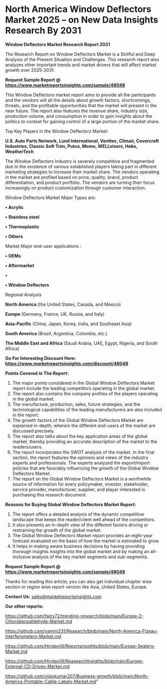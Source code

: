 # North America Window Deflectors Market 2025 – on New Data Insights Research By 2031

<strong>Window Deflectors Market Research Report 2031</strong>

The Research Report on Window Deflectors Market is a Skillful and Deep Analysis of the Present Situation and Challenges. This research report also analyzes other important trends and market drivers that will affect market growth over 2025-2031.

<strong>Request Sample Report @ <a href=https://www.marketreportsinsights.com/sample/48048>https://www.marketreportsinsights.com/sample/48048</a></strong>

This Window Deflectors market report aims to provide all the participants and the vendors will all the details about growth factors, shortcomings, threats, and the profitable opportunities that the market will present in the near future. The report also features the revenue share, industry size, production volume, and consumption in order to gain insights about the politics to contest for gaining control of a large portion of the market share.

Top Key Players in the Window Deflectors Market:

<strong>U.S. Auto Parts Network, Lund International, Venttec, Climair, Covercraft Industries, Classic Soft Trim, Putco, Momo, WELLvisors, Heko, WeatherTech</strong>

The Window Deflectors Industry is severely competitive and fragmented due to the existence of various established players taking part in different marketing strategies to increase their market share. The vendors operating in the market are profiled based on price, quality, brand, product differentiation, and product portfolio. The vendors are turning their focus increasingly on product customization through customer interaction.

Window Deflectors Market Major Types are:

<strong>•  Acrylic

•  Stainless steel

•  Thermoplastic

•  Others</strong>

Market Major end-user applications :

<strong>•  OEMs

•  Aftermarket

•  

•  Window Deflectors</strong>

Regional Analysis

</u><strong><b>North America</b></strong> (the United States, Canada, and Mexico)

<strong><b>Europe </b></strong>(Germany, France, UK, Russia, and Italy)

<strong><b>Asia-Pacific</b></strong> (China, Japan, Korea, India, and Southeast Asia)

<strong><b>South America</b></strong> (Brazil, Argentina, Colombia, etc.)

<strong><b>The Middle East and Africa</b></strong> (Saudi Arabia, UAE, Egypt, Nigeria, and South Africa)

<strong>Go For Interesting Discount Here: <a href=https://www.marketreportsinsights.com/discount/48048>https://www.marketreportsinsights.com/discount/48048</a></strong>

<strong>Points Covered in The Report:</strong>
<ol>
  <li>The major points considered in the Global Window Deflectors Market report include the leading competitors operating in the global market.</li>
  <li>The report also contains the company profiles of the players operating in the global market.</li>
  <li>The manufacture, production, sales, future strategies, and the technological capabilities of the leading manufacturers are also included in the report.</li>
  <li>The growth factors of the Global Window Deflectors Market are explained in-depth, wherein the different end-users of the market are discussed precisely.</li>
  <li>The report also talks about the key application areas of the global market, thereby providing an accurate description of the market to the readers/users.</li>
  <li>The report incorporates the SWOT analysis of the market. In the final section, the report features the opinions and views of the industry experts and professionals. The experts analyzed the export/import policies that are favorably influencing the growth of the Global Window Deflectors Market.</li>
  <li>The report on the Global Window Deflectors Market is a worthwhile source of information for every policymaker, investor, stakeholder, service provider, manufacturer, supplier, and player interested in purchasing this research document.</li>
</ol>
<strong>Reasons for Buying Global Window Deflectors Market Report:</strong>

<ol>
  <li>The report offers a detailed analysis of the dynamic competitive landscape that keeps the reader/client well ahead of the competitors.</li>
  <li>It also presents an in-depth view of the different factors driving or restraining the growth of the global market.</li>
  <li>The Global Window Deflectors Market report provides an eight-year forecast evaluated on the basis of how the market is estimated to grow.</li>
  <li>It helps in making aware business decisions by having providing thorough insights insights into the global market and by making an all-inclusive analysis of the key market segments and sub-segments.</li>
</ol>
<strong>Request Sample Report @ <a href=https://www.marketreportsinsights.com/sample/48048>https://www.marketreportsinsights.com/sample/48048</a></strong>


Thanks for reading this article; you can also get individual chapter wise section or region wise report version like Asia, United States, Europe.

<strong>Contact Us:</strong>
sales@marketreportsinsights.com

<strong>Our other reports:</strong>

<a href=https://github.com/faizy72/trending-research/blob/main/Europe-2-Chlorobenzaldehyde-Market.md>https://github.com/faizy72/trending-research/blob/main/Europe-2-Chlorobenzaldehyde-Market.md</a>

<a href=https://github.com/yamini231/Research/blob/main/North-America-Fizeau-Interferometers-Market.md>https://github.com/yamini231/Research/blob/main/North-America-Fizeau-Interferometers-Market.md</a>

<a href=https://github.com/Hindavii9/Reportsinsights/blob/main/Europe-Sealers-Market.md>https://github.com/Hindavii9/Reportsinsights/blob/main/Europe-Sealers-Market.md</a>

<a href=https://github.com/Hindavii9/ReasearchInsights/blob/main/Europe-External-CD-Drives-Market.md>https://github.com/Hindavii9/ReasearchInsights/blob/main/Europe-External-CD-Drives-Market.md</a>

<a href=https://github.com/vijaykumar207/Business-growth/blob/main/North-America-Printable-Cable-Labels-Market.md>https://github.com/vijaykumar207/Business-growth/blob/main/North-America-Printable-Cable-Labels-Market.md</a>"

